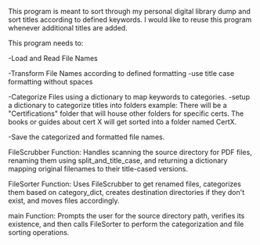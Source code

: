 This program is meant to sort through my personal digital library dump and sort titles according to defined keywords. I would like to reuse this program whenever additional titles are added. 



This program needs to:

-Load and Read File Names

-Transform File Names according to defined formatting
    -use title case formatting without spaces

-Categorize Files using a dictionary to map keywords to categories.
    -setup a dictionary to categorize titles into folders
        example: There will be a "Certifications" folder that will house other folders for specific certs. The books or guides about cert X will get sorted into a folder named CertX.

-Save the categorized and formatted file names.





FileScrubber Function: Handles scanning the source directory for PDF files, renaming them using split_and_title_case, and returning a dictionary mapping original filenames to their title-cased versions.

FileSorter Function: Uses FileScrubber to get renamed files, categorizes them based on category_dict, creates destination directories if they don't exist, and moves files accordingly.

main Function: Prompts the user for the source directory path, verifies its existence, and then calls FileSorter to perform the categorization and file sorting operations.